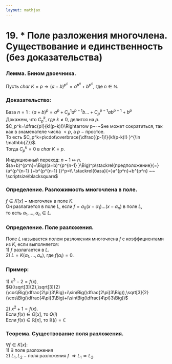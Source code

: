 ```yaml
---  
layout: mathjax  
---  
```

  
# 19. * Поле разложения многочлена. Существование и единственность (без доказательства)  
  
### Лемма. Бином двоечника.  
Пусть $char~K=p\Rightarrow(a+b)^{p^n}=a^{p^n}+b^{p^n}$, где $n\in \mathbb{N}$.  
  
### Доказательство:  
База $n=1:(a+b)^p=a^p+C_p^1a^{p-1}b\dots+C_p^{p-1}ab^{p-1}+b^p$  
Докажем, что $C_p^k,$ где $k\ne0$, делится на $p.$  
$C_p^k=\dfrac{p!}{k!(p-k)!}\Rightarrow p~-~$не может сократиться, так как в знаменателе числа $<p$, а $p~-~$простое.  
То есть $C_p^k=p\cdot\overbrace{\dfrac{(p-1)!}{k!(p-k)!} }^{\in \mathbb{Z}}$.  
Тогда $C_p^k=0$ в $char~K=p$.  
  
Индукционный переход: $n-1\mapsto n$.  
$(a+b)^{p^n}=\Big((a+b)^{p^{n-1} }\Big)^p\stackrel{предположение}{=}(a^{p^{n-1} }+b^{p^{n-1} })^p=\\  
\stackrel{база}{=}a^{p^n}+b^{p^n} ~~ \scriptsize\blacksquare$  
  
### Определение. Разложимость многочлена в поле.  
$f\in K[x]~-~$многочлен в поле $K$.  
Он разлагается в поле $L$, если $f=a_0(x-\alpha_1)\dots(x-\alpha_n)$ в поле $L$,  
то есть $\alpha_1,\dots,\alpha_n\in L$.  
  
### Определение. Поле разложения.  
Поле $L$ называется полем разложения многочлена $f$ с коэффициентами из $K$, если выполняется:  
$1)~f$ разлагается в $L$.  
$2)~L=K(\alpha_1,\dots,\alpha_n)$, где $f(\alpha_i)=0$.  
  
### Пример:  
$1)~x^3-2=f(x)$.  
$Q(\sqrt[3]{2},\sqrt[3]{2}(\cos\Big(\dfrac{2\pi}3\Big)+i\sin\Big(\dfrac{2\pi}3\Big)),\sqrt[3]{2}(\cos\Big(\dfrac{4\pi}3\Big)+i\sin\Big(\dfrac{4\pi}3\Big))$  
  
$2)~x^2+1=f(x)$.  
Если $f(x)\in Q[x],$ то $Q(i)$  
Если $f(x)\in \mathbb{R}[x]$, то $\mathbb{R}(i)=\mathbb{C}$  
  
### Теорема. Существование поля разложения.  
$\forall f\in K[x]:$  
$1)~\exists$ поле разложения  
$2)$ $L_1,L_2~-~$поля разложения $f$ $\Rightarrow L_1\simeq L_2$.  

